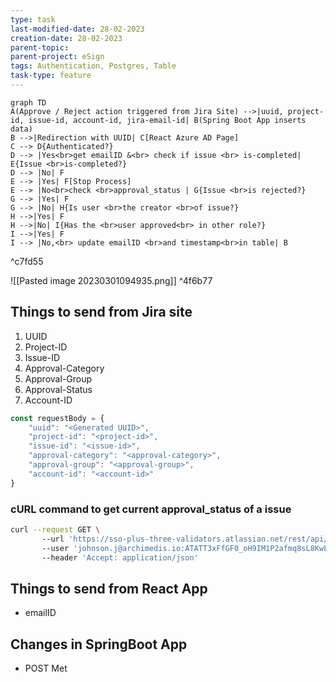 ```yaml
---
type: task
last-modified-date: 28-02-2023
creation-date: 28-02-2023
parent-topic:
parent-project: eSign
tags: Authentication, Postgres, Table
task-type: feature
---
```

```mermaid
graph TD
A(Approve / Reject action triggered from Jira Site) -->|uuid, project-id, issue-id, account-id, jira-email-id| B(Spring Boot App inserts data)
B -->|Redirection with UUID| C[React Azure AD Page]
C --> D{Authenticated?}
D --> |Yes<br>get emailID &<br> check if issue <br> is-completed| E{Issue <br>is-completed?}
D --> |No| F
E --> |Yes| F[Stop Process]
E --> |No<br>check <br>approval_status | G{Issue <br>is rejected?}
G --> |Yes| F
G --> |No| H{Is user <br>the creator <br>of issue?}
H -->|Yes| F
H -->|No| I{Has the <br>user approved<br> in other role?}
I -->|Yes| F
I --> |No,<br> update emailID <br>and timestamp<br>in table| B 
```

^c7fd55

![[Pasted image 20230301094935.png]] ^4f6b77

## Things to send from Jira site
1. UUID
2. Project-ID
3. Issue-ID
4. Approval-Category
5. Approval-Group
6. Approval-Status
7. Account-ID

```javascript
const requestBody = {
	"uuid": "<Generated UUID>",
	"project-id": "<project-id>",
	"issue-id": "<issue-id>",
	"approval-category": "<approval-category>",
	"approval-group": "<approval-group>",
	"account-id": "<account-id>"
}
```


### cURL command to get current approval_status of a issue
```bash
curl --request GET \ 
	   --url 'https://sso-plus-three-validators.atlassian.net/rest/api/3/issue/SSO3-1/properties/approval' \ 
	   --user 'johnson.j@archimedis.io:ATATT3xFfGF0_oH9IM1P2afmq8sL8KwEeYBrca8GlgQOyMr9b04w0PPHfI5BxSMVk2aY3rENQs8BtNxwt9I69A2nFT605CROm1SIBb-gmFjp_tA2n5Y-KWLwdGU3_99hd8L9FsGznYHHEfMz-54lGdnljt5jwX6l3ZCEoYpvM-9QUvFLIFOLbME=787F39CD' \ 
	   --header 'Accept: application/json'
```

## Things to send from React App
- emailID

## Changes in SpringBoot App
- POST Met

